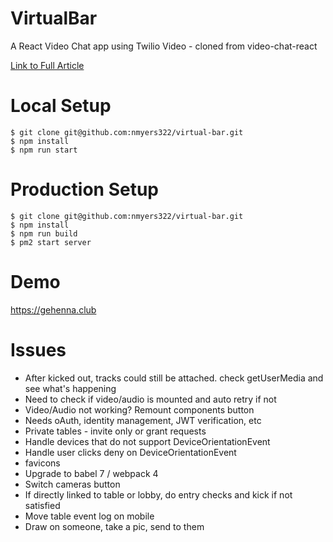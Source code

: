# VirtualBar
A React Video Chat app using Twilio Video - cloned from video-chat-react

[Link to Full Article](https://www.twilio.com/blog/2018/03/video-chat-react.html)

# Local Setup

```
$ git clone git@github.com:nmyers322/virtual-bar.git
$ npm install
$ npm run start
```

# Production Setup
```
$ git clone git@github.com:nmyers322/virtual-bar.git
$ npm install
$ npm run build
$ pm2 start server
```

# Demo

https://gehenna.club

# Issues
* After kicked out, tracks could still be attached. check getUserMedia and see what's happening
* Need to check if video/audio is mounted and auto retry if not
* Video/Audio not working? Remount components button
* Needs oAuth, identity management, JWT verification, etc
* Private tables - invite only or grant requests
* Handle devices that do not support DeviceOrientationEvent
* Handle user clicks deny on DeviceOrientationEvent
* favicons
* Upgrade to babel 7 / webpack 4
* Switch cameras button
* If directly linked to table or lobby, do entry checks and kick if not satisfied
* Move table event log on mobile
* Draw on someone, take a pic, send to them